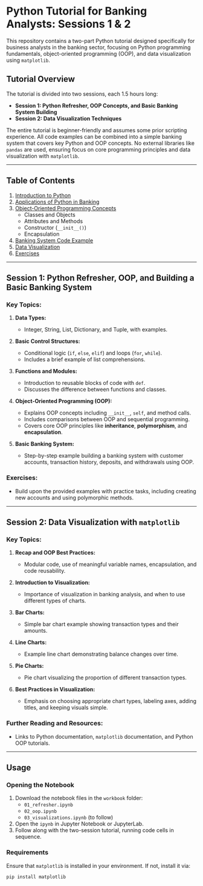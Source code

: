 # Python Tutorial for Banking Analysts: Sessions 1 & 2

This repository contains a two-part Python tutorial designed specifically for business analysts in the banking sector, focusing on Python programming fundamentals, object-oriented programming (OOP), and data visualization using `matplotlib`.

## Tutorial Overview

The tutorial is divided into two sessions, each 1.5 hours long:

- **Session 1: Python Refresher, OOP Concepts, and Basic Banking System Building**
- **Session 2: Data Visualization Techniques**

The entire tutorial is beginner-friendly and assumes some prior scripting experience. All code examples can be combined into a simple banking system that covers key Python and OOP concepts. No external libraries like `pandas` are used, ensuring focus on core programming principles and data visualization with `matplotlib`.

---
## **Table of Contents**

1. [Introduction to Python](#introduction-to-python)
2. [Applications of Python in Banking](#applications-of-python-in-banking)
3. [Object-Oriented Programming Concepts](#object-oriented-programming-concepts)
    - Classes and Objects
    - Attributes and Methods
    - Constructor (`__init__()`)
    - Encapsulation
4. [Banking System Code Example](#banking-system-code-example)
5. [Data Visualization](#data-visualization)
6. [Exercises](#exercises)

---

## Session 1: Python Refresher, OOP, and Building a Basic Banking System

### Key Topics:
1. **Data Types:**
    - Integer, String, List, Dictionary, and Tuple, with examples.
    
2. **Basic Control Structures:**
    - Conditional logic (`if`, `else`, `elif`) and loops (`for`, `while`).
    - Includes a brief example of list comprehensions.

3. **Functions and Modules:**
    - Introduction to reusable blocks of code with `def`.
    - Discusses the difference between functions and classes.

4. **Object-Oriented Programming (OOP):**
    - Explains OOP concepts including `__init__`, `self`, and method calls.
    - Includes comparisons between OOP and sequential programming.
    - Covers core OOP principles like **inheritance**, **polymorphism**, and **encapsulation**.
    
5. **Basic Banking System:**
    - Step-by-step example building a banking system with customer accounts, transaction history, deposits, and withdrawals using OOP.

### Exercises:
- Build upon the provided examples with practice tasks, including creating new accounts and using polymorphic methods.

---

## Session 2: Data Visualization with `matplotlib`

### Key Topics:
1. **Recap and OOP Best Practices:**
    - Modular code, use of meaningful variable names, encapsulation, and code reusability.

1. **Introduction to Visualization:**
    - Importance of visualization in banking analysis, and when to use different types of charts.

2. **Bar Charts:**
    - Simple bar chart example showing transaction types and their amounts.

3. **Line Charts:**
    - Example line chart demonstrating balance changes over time.

4. **Pie Charts:**
    - Pie chart visualizing the proportion of different transaction types.

5. **Best Practices in Visualization:**
    - Emphasis on choosing appropriate chart types, labeling axes, adding titles, and keeping visuals simple.

### Further Reading and Resources:
- Links to Python documentation, `matplotlib` documentation, and Python OOP tutorials.

---

## Usage

### Opening the Notebook
1. Download the notebook files in the `workbook` folder:
    - `01_refresher.ipynb`
    - `02_oop.ipynb`
    - `03_visualizations.ipynb` (to follow)
2. Open the `ipynb` in Jupyter Notebook or JupyterLab.
3. Follow along with the two-session tutorial, running code cells in sequence.

### Requirements
Ensure that `matplotlib` is installed in your environment. If not, install it via:

```bash
pip install matplotlib
